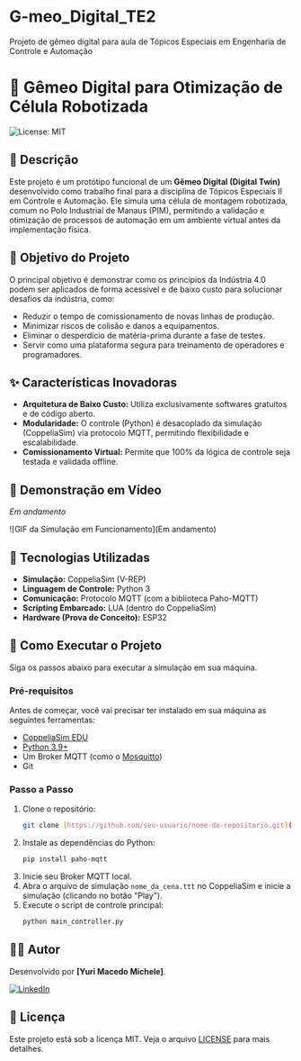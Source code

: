 # G-meo_Digital_TE2
Projeto de gêmeo digital para aula de Tópicos Especiais em Engenharia de Controle e Automação

# 🤖 Gêmeo Digital para Otimização de Célula Robotizada

![License: MIT](https://img.shields.io/badge/License-MIT-yellow.svg)

## 📄 Descrição

Este projeto é um protótipo funcional de um **Gêmeo Digital (Digital Twin)** desenvolvido como trabalho final para a disciplina de Tópicos Especiais II em Controle e Automação. Ele simula uma célula de montagem robotizada, comum no Polo Industrial de Manaus (PIM), permitindo a validação e otimização de processos de automação em um ambiente virtual antes da implementação física.

## 🎯 Objetivo do Projeto

O principal objetivo é demonstrar como os princípios da Indústria 4.0 podem ser aplicados de forma acessível e de baixo custo para solucionar desafios da indústria, como:
* Reduzir o tempo de comissionamento de novas linhas de produção.
* Minimizar riscos de colisão e danos a equipamentos.
* Eliminar o desperdício de matéria-prima durante a fase de testes.
* Servir como uma plataforma segura para treinamento de operadores e programadores.

## ✨ Características Inovadoras

* **Arquitetura de Baixo Custo:** Utiliza exclusivamente softwares gratuitos e de código aberto.
* **Modularidade:** O controle (Python) é desacoplado da simulação (CoppeliaSim) via protocolo MQTT, permitindo flexibilidade e escalabilidade.
* **Comissionamento Virtual:** Permite que 100% da lógica de controle seja testada e validada offline.

## 📸 Demonstração em Vídeo

*Em andamento*

![GIF da Simulação em Funcionamento](Em andamento)

## 🚀 Tecnologias Utilizadas

* **Simulação:** CoppeliaSim (V-REP)
* **Linguagem de Controle:** Python 3
* **Comunicação:** Protocolo MQTT (com a biblioteca Paho-MQTT)
* **Scripting Embarcado:** LUA (dentro do CoppeliaSim)
* **Hardware (Prova de Conceito):** ESP32

## 🔧 Como Executar o Projeto

Siga os passos abaixo para executar a simulação em sua máquina.

### Pré-requisitos

Antes de começar, você vai precisar ter instalado em sua máquina as seguintes ferramentas:
* [CoppeliaSim EDU]()
* [Python 3.9+]()
* Um Broker MQTT (como o [Mosquitto]())
* Git

### Passo a Passo

1.  Clone o repositório:
    ```bash
    git clone [https://github.com/seu-usuario/nome-do-repositorio.git](https://github.com/seu-usuario/nome-do-repositorio.git)
    ```
2.  Instale as dependências do Python:
    ```bash
    pip install paho-mqtt
    ```
3.  Inicie seu Broker MQTT local.
4.  Abra o arquivo de simulação `nome_da_cena.ttt` no CoppeliaSim e inicie a simulação (clicando no botão "Play").
5.  Execute o script de controle principal:
    ```bash
    python main_controller.py
    ```

## 👨‍💻 Autor

Desenvolvido por **[Yuri Macedo Michele]**.

[![LinkedIn](https://img.shields.io/badge/linkedin-%230077B5.svg?style=for-the-badge&logo=linkedin&logoColor=white)](www.linkedin.com/in/yuri-m-michele)

## 📜 Licença

Este projeto está sob a licença MIT. Veja o arquivo [LICENSE](LICENSE) para mais detalhes.
